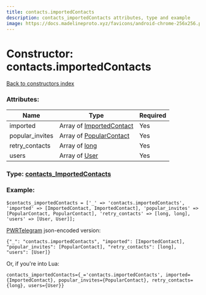 ```yaml
---
title: contacts.importedContacts
description: contacts_importedContacts attributes, type and example
image: https://docs.madelineproto.xyz/favicons/android-chrome-256x256.png
---
```

# Constructor: contacts.importedContacts  
[Back to constructors index](index.md)



### Attributes:

| Name     |    Type       | Required |
|----------|---------------|----------|
|imported|Array of [ImportedContact](../types/ImportedContact.md) | Yes|
|popular\_invites|Array of [PopularContact](../types/PopularContact.md) | Yes|
|retry\_contacts|Array of [long](../types/long.md) | Yes|
|users|Array of [User](../types/User.md) | Yes|



### Type: [contacts\_ImportedContacts](../types/contacts_ImportedContacts.md)


### Example:

```
$contacts_importedContacts = ['_' => 'contacts.importedContacts', 'imported' => [ImportedContact, ImportedContact], 'popular_invites' => [PopularContact, PopularContact], 'retry_contacts' => [long, long], 'users' => [User, User]];
```  

[PWRTelegram](https://pwrtelegram.xyz) json-encoded version:

```
{"_": "contacts.importedContacts", "imported": [ImportedContact], "popular_invites": [PopularContact], "retry_contacts": [long], "users": [User]}
```


Or, if you're into Lua:  


```
contacts_importedContacts={_='contacts.importedContacts', imported={ImportedContact}, popular_invites={PopularContact}, retry_contacts={long}, users={User}}

```


